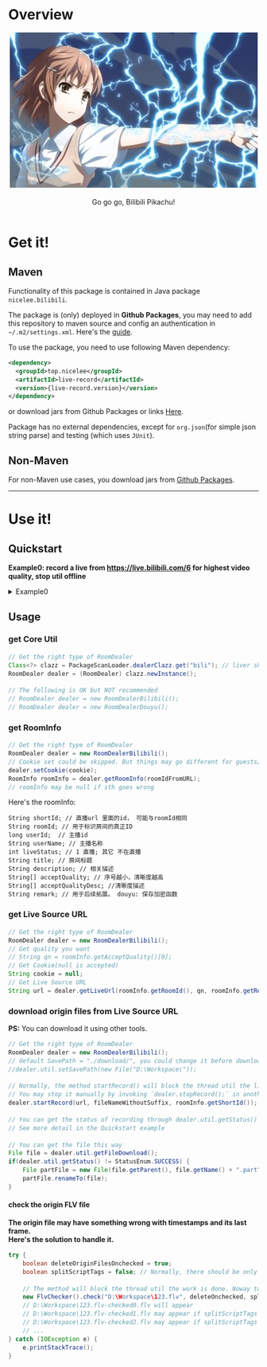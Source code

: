 # Overview

<p align = "center">
<img alt="你指尖跃动的电光,是我此生不变的信仰" src="/release/preview/bilibili.jpg">
<br><br>
Go go go, Bilibili Pikachu!
<br><br>
</p>

# Get it!

## Maven

Functionality of this package is contained in 
Java package `nicelee.bilibili`.

The package is (only) deployed in **Github Packages**, you may need to add this repository to maven source and config an authentication in `~/.m2/settings.xml`. 
Here's the [guide](https://help.github.com/en/github/managing-packages-with-github-packages/configuring-apache-maven-for-use-with-github-packages#installing-a-package).  

To use the package, you need to use following Maven dependency:

```xml
<dependency>
  <groupId>top.nicelee</groupId>
  <artifactId>live-record</artifactId>
  <version>{live-record.version}</version>
</dependency> 
```

or download jars from Github Packages or links [Here](https://github.com/nICEnnnnnnnLee/BilibiliLiveRecorder/packages).

Package has no external dependencies, except for `org.json`(for simple json string parse) and testing (which uses `JUnit`).

## Non-Maven

For non-Maven use cases, you download jars from [Github Packages](https://github.com/nICEnnnnnnnLee/BilibiliLiveRecorder/packages).

-----
# Use it!

## Quickstart

**Example0: record a live from <https://live.bilibili.com/6> for highest video quality, stop util offline**

<details>
<summary>Example0</summary>


```java
package nicelee.bilibili;

import java.io.File;
import java.io.IOException;

import nicelee.bilibili.enums.StatusEnum;
import nicelee.bilibili.live.FlvChecker;
import nicelee.bilibili.live.RoomDealer;
import nicelee.bilibili.live.domain.RoomInfo;
import nicelee.bilibili.live.impl.RoomDealerBilibili;

public class Example0 {

	public static void main(String[] args) {
		// some args that should be already known
		String liver = "bili";
		String roomIdFromURL = "6";
		String cookie = "xxx1=xxx; xxx2=xxxx; xxx3=xxxx"; // cookie = null is also allowed
		String fileNameWithoutSuffix = "保存文件名";
		boolean deleteOnchecked = true; // 处理完录制后，是否删除源文件
		boolean splitScriptTagsIfCheck = false; // 针对FLV的处理方式
		
		
		// 获取工具类
		// will be optimized in next version
		Class<?> clazz = PackageScanLoader.dealerClazz.get(liver);
		RoomDealer dealer = null;
		try {
			dealer = (RoomDealer) clazz.newInstance();
		} catch (InstantiationException | IllegalAccessException e) {
			dealer = new RoomDealerBilibili();
		}
		//RoomDealer dealer = new RoomDealerBilibili(); // Is OK but NOT recommended
		// 获取房间信息
		dealer.setCookie(cookie); // 在某些情况下，游客和登录用户获取到的清晰度不一致
		RoomInfo roomInfo = dealer.getRoomInfo(roomIdFromURL);
		if (roomInfo == null) {
			System.err.println("解析失败！！");
			return;
		}
		// 查看当前是否在直播
		if (roomInfo.getLiveStatus() != 1) {
			System.out.println("当前没有在直播");
			return;
		}
		// 获取当前最清晰qn
		String qn = roomInfo.getAcceptQuality()[0];
		// 获取当前直播源地址
		String url = dealer.getLiveUrl(roomInfo.getRoomId(), qn, roomInfo.getRemark(), cookie);
		
		
		// 下载源文件 
		// 更改保存地址
		//dealer.util.setSavePath(new File("D:\Workspace\"));
		dealer.startRecord(url, fileNameWithoutSuffix, roomInfo.getShortId());
		// 此处一直堵塞， 直至异常 或者 主播下播 或者 人工停止。 //可以另起一个线程人工停止dealer.stopRecord();
		
		switch (dealer.util.getStatus()) {
		case NONE:
			System.out.println("下载尚未开始");
			break;
		case DOWNLOADING:
			System.out.println("正在录制");
			break;
		case FAIL:
			System.out.println("下载异常");
			break;
		case STOP:
			System.out.println("人工停止");
			break;
		case SUCCESS:
			System.out.println("主播下播");
			break;
		default:
			System.out.println("已停止录制，但原因未知");
			break;
		}
		
		// 处理源文件 
		// 下载完毕，但是源文件最后一帧以及时间戳可能存在问题
		try {
			File file = dealer.util.getFileDownload();
			// 如果不是主播下播自然停止，会有.part后缀
			if(dealer.util.getStatus() != StatusEnum.SUCCESS) {
				File partFile = new File(file.getParent(), file.getName() + ".part");
				partFile.renameTo(file);
			}
			new FlvChecker().check(file.getCanonicalPath(), deleteOnchecked, splitScriptTagsIfCheck);
		} catch (IOException e) {
			e.printStackTrace();
		}
		
	}

}
```
</details>

## Usage
### get Core Util
```java
// Get the right type of RoomDealer
Class<?> clazz = PackageScanLoader.dealerClazz.get("bili"); // liver should be support. See ReadMe for details
RoomDealer dealer = (RoomDealer) clazz.newInstance();

// The following is OK but NOT recommended
// RoomDealer dealer = new RoomDealerBilibili(); 
// RoomDealer dealer = new RoomDealerDouyu(); 
```


### get RoomInfo

```java
// Get the right type of RoomDealer
RoomDealer dealer = new RoomDealerBilibili();
// Cookie set could be skipped. But things may go different for guests/logged-in-users for Douyu
dealer.setCookie(cookie); 
RoomInfo roomInfo = dealer.getRoomInfo(roomIdFromURL);
// roomInfo may be null if sth goes wrong
```

Here's the roomInfo:  
```
String shortId; // 直播url 里面的id， 可能与roomId相同
String roomId; // 用于标识房间的真正ID
long userId;  // 主播id
String userName; // 主播名称
int liveStatus; // 1 直播; 其它 不在直播
String title; // 房间标题
String description; // 相关描述
String[] acceptQuality; // 序号越小，清晰度越高
String[] acceptQualityDesc; //清晰度描述
String remark; // 用于后续拓展。 douyu: 保存加密函数
```

### get Live Source URL

```java
// Get the right type of RoomDealer
RoomDealer dealer = new RoomDealerBilibili();
// Get quality you want
// String qn = roomInfo.getAcceptQuality()[0];
// Get Cookie(null is accepted)
String cookie = null;
// Get Live Source URL
String url = dealer.getLiveUrl(roomInfo.getRoomId(), qn, roomInfo.getRemark(), cookie);
```

### download origin files from Live Source URL

**PS:** You can download it using other tools.
```java
// Get the right type of RoomDealer
RoomDealer dealer = new RoomDealerBilibili();
// default SavePath = "./download/", you could change it before downloading
//dealer.util.setSavePath(new File("D:\Workspace\"));

// Normally, the method startRecord() will block the thread util the live streamer is offline.
// You may stop it manually by invoking `dealer.stopRecord();` in another thread.
dealer.startRecord(url, fileNameWithoutSuffix, roomInfo.getShortId());

// You can get the status of recording through dealer.util.getStatus()
// See more detail in the Quickstart example

// You can get the file this way 
File file = dealer.util.getFileDownload();
if(dealer.util.getStatus() != StatusEnum.SUCCESS) {
    File partFile = new File(file.getParent(), file.getName() + ".part");
    partFile.renameTo(file);
}		
```

#### check the origin FLV file

**The origin file may have something wrong with timestamps and its last frame.**  
**Here's the solution to handle it.**
```java
try {
    boolean deleteOriginFilesOnchecked = true;
    boolean splitScriptTags = false; // Normally, there should be only 1 ScriptTag in FLV. Two methods provided to solve the problem of ScriptTag**s**.
    
    // The method will block the thread util the work is done. Noway to stop it manually.
    new FlvChecker().check("D:\Workspace\123.flv", deleteOnchecked, splitScriptTags);
    // D:\Workspace\123.flv-checked0.flv will appear
    // D:\Workspace\123.flv-checked1.flv may appear if splitScriptTags = true, it depends on number of ScriptTag**s**
    // D:\Workspace\123.flv-checked2.flv may appear if splitScriptTags = true, it depends on number of ScriptTag**s**
    // ...
} catch (IOException e) {
    e.printStackTrace();
}	
```

